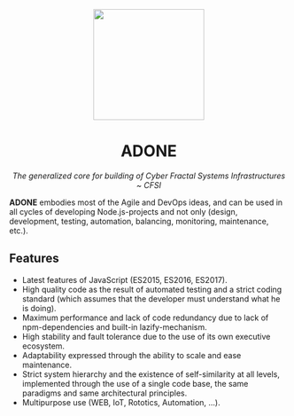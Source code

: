 <div align="center">
  <a href="https://adone.io/dist"><img src="https://adone.io/logo.svg" width="200px"></a>
  <h1>ADONE</h1>
  <p><i>The generalized core for building of Cyber Fractal Systems Infrastructures ~ CFSI</i></p>
</div>

**ADONE** embodies most of the Agile and DevOps ideas, and can be used in all cycles of developing Node.js-projects and not only (design, development, testing, automation, balancing, monitoring, maintenance, etc.).

## Features

- Latest features of JavaScript (ES2015, ES2016, ES2017).
- High quality code as the result of automated testing and a strict coding standard (which assumes that the developer must understand what he is doing).
- Maximum performance and lack of code redundancy due to lack of npm-dependencies and built-in lazify-mechanism.
- High stability and fault tolerance due to the use of its own executive ecosystem.
- Adaptability expressed through the ability to scale and ease maintenance.
- Strict system hierarchy and the existence of self-similarity at all levels, implemented through the use of a single code base, the same paradigms and same architectural principles.
- Multipurpose use (WEB, IoT, Rototics, Automation, ...).
